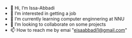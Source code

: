 - 👋 Hi, I’m Issa-Abbadi
- 👀 I’m interested in getting a job 
- 🌱 I’m currently learning computer enginnering at NNU 
- 💞️ I’m looking to collaborate on some projects 
- 📫 How to reach me by emai "eisaabbadi1@gmail.com"

<!---
Issa-Abbadi/Issa-Abbadi is a ✨ special ✨ repository because its `README.md` (this file) appears on your GitHub profile.
You can click the Preview link to take a look at your changes.
--->
